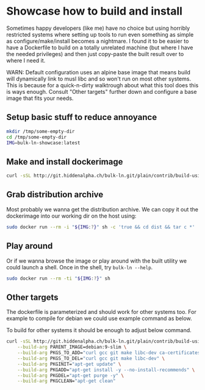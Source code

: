 
Showcase how to build and install
=================================

Sometimes happy developers (like me) have no choice but using horribly
restricted systems where setting up tools to run even something as simple as
configure/make/install becomes a nightmare. I found it to be easier to have a
Dockerfile to build on a totally unrelated machine (but where I have the needed
privileges) and then just copy-paste the built result over to where I need it.

WARN: Default configuration uses an alpine base image that means build will
      dynamically link to musl libc and so won't run on most other systems.
      This is because for a quick-n-dirty walktrough about what this tool does
      this is ways enough. Consult "Other targets" further down and configure a
      base image that fits your needs.


## Setup basic stuff to reduce annoyance

```sh
mkdir /tmp/some-empty-dir
cd /tmp/some-empty-dir
IMG=bulk-ln-showcase:latest
```

## Make and install dockerimage

```sh
curl -sSL http://git.hiddenalpha.ch/bulk-ln.git/plain/contrib/build-using-docker/Dockerfile | sudo docker build . -f - -t "${IMG:?}"
```

## Grab distribution archive

Most probably we wanna get the distribution archive. We can copy it out the
dockerimage into our working dir on the host using:

```sh
sudo docker run --rm -i "${IMG:?}" sh -c 'true && cd dist && tar c *' | tar x
```


## Play around

Or if we wanna browse the image or play around with the built utility we could
launch a shell. Once in the shell, try `bulk-ln --help`.

```sh
sudo docker run --rm -ti "${IMG:?}" sh
```


## Other targets

The dockerfile is parameterized and should work for other systems too. For
example to compile for debian we could use example command as below.

To build for other systems it should be enough to adjust below command.

```sh
curl -sSL http://git.hiddenalpha.ch/bulk-ln.git/plain/contrib/build-using-docker/Dockerfile | sudo docker build . -f - -t "${IMG:?}" \
    --build-arg PARENT_IMAGE=debian:9-slim \
    --build-arg PKGS_TO_ADD="curl gcc git make libc-dev ca-certificates tar" \
    --build-arg PKGS_TO_DEL="curl gcc git make libc-dev" \
    --build-arg PKGINIT="apt-get update" \
    --build-arg PKGADD="apt-get install -y --no-install-recommends" \
    --build-arg PKGDEL="apt-get purge -y" \
    --build-arg PKGCLEAN="apt-get clean"
```

